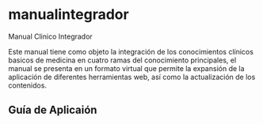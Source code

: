 # manualintegrador
Manual Clinico Integrador

Este manual tiene como objeto la integración de los conocimientos clínicos basicos de medicina en cuatro ramas del conocimiento principales, el manual se presenta en un formato virtual que permite la expansión de la aplicación de diferentes herramientas web, así como la actualización de los contenidos.

<h2>Guía de Aplicaión</h2>

